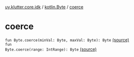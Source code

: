 [uy.klutter.core.jdk](../index.md) / [kotlin.Byte](index.md) / [coerce](.)


# coerce
<code>fun Byte.coerce(minVal: Byte, maxVal: Byte): Byte</code> [(source)](https://github.com/kohesive/klutter/blob/master/core-jdk6/src/main/kotlin/uy/klutter/core/jdk/Numbers.kt#L18)<br/><code>fun Byte.coerce(range: IntRange): Byte</code> [(source)](https://github.com/kohesive/klutter/blob/master/core-jdk6/src/main/kotlin/uy/klutter/core/jdk/Numbers.kt#L19)<br/>

